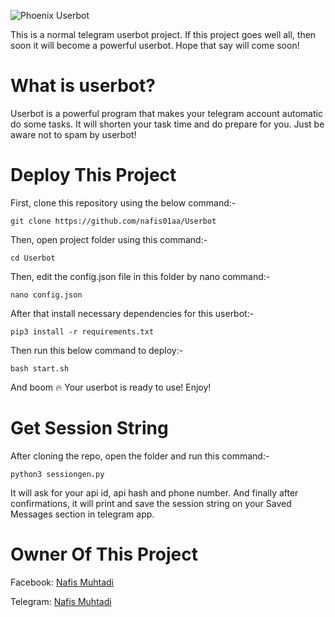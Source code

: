 ![Phoenix Userbot](https://graph.org/file/4ad2f96955fa9e219a0b2.jpg)

This is a normal telegram userbot project. If this project goes well all, then soon it will become a powerful userbot. Hope that say will come soon!

# What is userbot?

Userbot is a powerful program that makes your telegram account automatic do some tasks. It will shorten your task time and do prepare for you. Just be aware not to spam by userbot!

# Deploy This Project

First, clone this repository using the below command:-

```
git clone https://github.com/nafis01aa/Userbot
```

Then, open project folder using this command:-

```
cd Userbot
```

Then, edit the config.json file in this folder by nano command:-

```
nano config.json
```

After that install necessary dependencies for this userbot:-

```
pip3 install -r requirements.txt
```

Then run this below command to deploy:-

```
bash start.sh
```

And boom 🔥 Your userbot is ready to use! Enjoy!

# Get Session String

After cloning the repo, open the folder and run this command:-

```
python3 sessiongen.py
```

It will ask for your api id, api hash and phone number. And finally after confirmations, it will print and save the session string on your Saved Messages section in telegram app.

# Owner Of This Project

Facebook: [Nafis Muhtadi](https://www.facebook.com/mdnafis.muhtadi)

Telegram: [Nafis Muhtadi](https://t.me/Nafis_Muhtadi)
